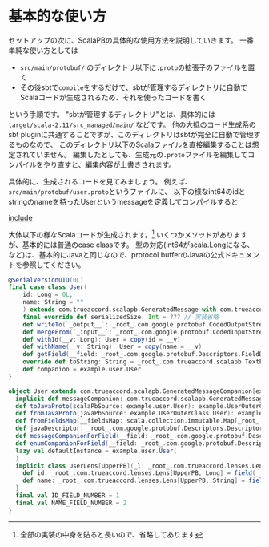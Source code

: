 # 基本的な使い方

セットアップの次に、ScalaPBの具体的な使用方法を説明していきます。
一番単純な使い方としては

- `src/main/protobuf/` のディレクトリ以下に`.proto`の拡張子のファイルを置く
- その後sbtで`compile`をするだけで、sbtが管理するディレクトリに自動でScalaコードが生成されるため、それを使ったコードを書く

という手順です。
"sbtが管理するディレクトリ"とは、具体的には`target/scala-2.11/src_managed/main/`
などです。
他の大抵のコード生成系のsbt pluginに共通することですが、このディレクトリはsbtが完全に自動で管理するものなので、
このディレクトリ以下のScalaファイルを直接編集することは想定されていません。
編集したとしても、生成元の`.proto`ファイルを編集してコンパイルをやり直すと、編集内容が上書きされます。


具体的に、生成されるコードを見てみましょう。
例えば、`src/main/protobuf/user.proto`というファイルに、
以下の様なint64のidとstringのnameを持ったUserというmessageを定義してコンパイルすると

[include](main/protobuf/user.proto)

大体以下の様なScalaコードが生成されます。[^generated-code]
いくつかメソッドがありますが、基本的には普通のcase classです。
型の対応(int64がscala.Longになる、など)は、基本的にJavaと同じなので、protocol bufferのJavaの公式ドキュメントを参照してください。

```scala
@SerialVersionUID(0L)
final case class User(
    id: Long = 0L,
    name: String = ""
    ) extends com.trueaccord.scalapb.GeneratedMessage with com.trueaccord.scalapb.Message[User] with com.trueaccord.lenses.Updatable[User] {
    final override def serializedSize: Int = ??? // 実装省略
    def writeTo(`_output__`: _root_.com.google.protobuf.CodedOutputStream): Unit = ??? // 実装省略
    def mergeFrom(`_input__`: _root_.com.google.protobuf.CodedInputStream): example.user.User = ??? // 実装省略
    def withId(__v: Long): User = copy(id = __v)
    def withName(__v: String): User = copy(name = __v)
    def getField(__field: _root_.com.google.protobuf.Descriptors.FieldDescriptor): scala.Any = ??? // 実装省略
    override def toString: String = _root_.com.trueaccord.scalapb.TextFormat.printToUnicodeString(this)
    def companion = example.user.User
}

object User extends com.trueaccord.scalapb.GeneratedMessageCompanion[example.user.User] with com.trueaccord.scalapb.JavaProtoSupport[example.user.User, example.UserOuterClass.User] {
  implicit def messageCompanion: com.trueaccord.scalapb.GeneratedMessageCompanion[example.user.User] with com.trueaccord.scalapb.JavaProtoSupport[example.user.User, example.UserOuterClass.User] = this
  def toJavaProto(scalaPbSource: example.user.User): example.UserOuterClass.User = ??? // 実装省略
  def fromJavaProto(javaPbSource: example.UserOuterClass.User): example.user.User = ??? // 実装省略
  def fromFieldsMap(__fieldsMap: scala.collection.immutable.Map[_root_.com.google.protobuf.Descriptors.FieldDescriptor, scala.Any]): example.user.User = ??? // 実装省略
  def javaDescriptor: _root_.com.google.protobuf.Descriptors.Descriptor = UserProto.javaDescriptor.getMessageTypes.get(0)
  def messageCompanionForField(__field: _root_.com.google.protobuf.Descriptors.FieldDescriptor): _root_.com.trueaccord.scalapb.GeneratedMessageCompanion[_] = throw new MatchError(__field)
  def enumCompanionForField(__field: _root_.com.google.protobuf.Descriptors.FieldDescriptor): _root_.com.trueaccord.scalapb.GeneratedEnumCompanion[_] = throw new MatchError(__field)
  lazy val defaultInstance = example.user.User(
  )
  implicit class UserLens[UpperPB](_l: _root_.com.trueaccord.lenses.Lens[UpperPB, example.user.User]) extends _root_.com.trueaccord.lenses.ObjectLens[UpperPB, example.user.User](_l) {
    def id: _root_.com.trueaccord.lenses.Lens[UpperPB, Long] = field(_.id)((c_, f_) => c_.copy(id = f_))
    def name: _root_.com.trueaccord.lenses.Lens[UpperPB, String] = field(_.name)((c_, f_) => c_.copy(name = f_))
  }
  final val ID_FIELD_NUMBER = 1
  final val NAME_FIELD_NUMBER = 2
}
```


[^generated-code]: 全部の実装の中身を貼ると長いので、省略してあります
